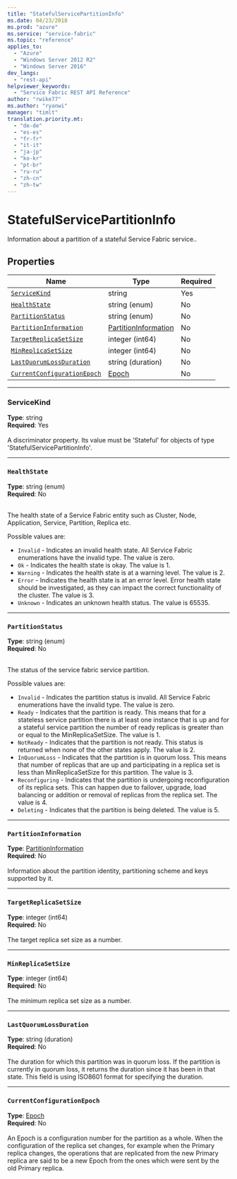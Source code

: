 ```yaml
---
title: "StatefulServicePartitionInfo"
ms.date: 04/23/2018
ms.prod: "azure"
ms.service: "service-fabric"
ms.topic: "reference"
applies_to: 
  - "Azure"
  - "Windows Server 2012 R2"
  - "Windows Server 2016"
dev_langs: 
  - "rest-api"
helpviewer_keywords: 
  - "Service Fabric REST API Reference"
author: "rwike77"
ms.author: "ryanwi"
manager: "timlt"
translation.priority.mt: 
  - "de-de"
  - "es-es"
  - "fr-fr"
  - "it-it"
  - "ja-jp"
  - "ko-kr"
  - "pt-br"
  - "ru-ru"
  - "zh-cn"
  - "zh-tw"
---
```

# StatefulServicePartitionInfo

Information about a partition of a stateful Service Fabric service..

## Properties
| Name | Type | Required |
| --- | --- | --- |
| [`ServiceKind`](#servicekind) | string | Yes |
| [`HealthState`](#healthstate) | string (enum) | No |
| [`PartitionStatus`](#partitionstatus) | string (enum) | No |
| [`PartitionInformation`](#partitioninformation) | [PartitionInformation](sfclient-v62-model-partitioninformation.md) | No |
| [`TargetReplicaSetSize`](#targetreplicasetsize) | integer (int64) | No |
| [`MinReplicaSetSize`](#minreplicasetsize) | integer (int64) | No |
| [`LastQuorumLossDuration`](#lastquorumlossduration) | string (duration) | No |
| [`CurrentConfigurationEpoch`](#currentconfigurationepoch) | [Epoch](sfclient-v62-model-epoch.md) | No |

____
### ServiceKind
__Type__: string <br/>
__Required__: Yes <br/>
<br/>
A discriminator property. Its value must be 'Stateful' for objects of type 'StatefulServicePartitionInfo'.

____
### `HealthState`
__Type__: string (enum) <br/>
__Required__: No<br/>
<br/>


The health state of a Service Fabric entity such as Cluster, Node, Application, Service, Partition, Replica etc.

Possible values are: 

  - `Invalid` - Indicates an invalid health state. All Service Fabric enumerations have the invalid type. The value is zero.
  - `Ok` - Indicates the health state is okay. The value is 1.
  - `Warning` - Indicates the health state is at a warning level. The value is 2.
  - `Error` - Indicates the health state is at an error level. Error health state should be investigated, as they can impact the correct functionality of the cluster. The value is 3.
  - `Unknown` - Indicates an unknown health status. The value is 65535.



____
### `PartitionStatus`
__Type__: string (enum) <br/>
__Required__: No<br/>
<br/>


The status of the service fabric service partition.

Possible values are: 

  - `Invalid` - Indicates the partition status is invalid. All Service Fabric enumerations have the invalid type. The value is zero.
  - `Ready` - Indicates that the partition is ready. This means that for a stateless service partition there is at least one instance that is up and for a stateful service partition the number of ready replicas is greater than or equal to the MinReplicaSetSize. The value is 1.
  - `NotReady` - Indicates that the partition is not ready. This status is returned when none of the other states apply. The value is 2.
  - `InQuorumLoss` - Indicates that the partition is in quorum loss. This means that number of replicas that are up and participating in a replica set is less than MinReplicaSetSize for this partition. The value is 3.
  - `Reconfiguring` - Indicates that the partition is undergoing reconfiguration of its replica sets. This can happen due to failover, upgrade, load balancing or addition or removal of replicas from the replica set. The value is 4.
  - `Deleting` - Indicates that the partition is being deleted. The value is 5.



____
### `PartitionInformation`
__Type__: [PartitionInformation](sfclient-v62-model-partitioninformation.md) <br/>
__Required__: No<br/>
<br/>
Information about the partition identity, partitioning scheme and keys supported by it.

____
### `TargetReplicaSetSize`
__Type__: integer (int64) <br/>
__Required__: No<br/>
<br/>
The target replica set size as a number.

____
### `MinReplicaSetSize`
__Type__: integer (int64) <br/>
__Required__: No<br/>
<br/>
The minimum replica set size as a number.

____
### `LastQuorumLossDuration`
__Type__: string (duration) <br/>
__Required__: No<br/>
<br/>
The duration for which this partition was in quorum loss. If the partition is currently in quorum loss, it returns the duration since it has been in that state. This field is using ISO8601 format for specifying the duration.

____
### `CurrentConfigurationEpoch`
__Type__: [Epoch](sfclient-v62-model-epoch.md) <br/>
__Required__: No<br/>
<br/>
An Epoch is a configuration number for the partition as a whole. When the configuration of the replica set changes, for example when the Primary replica changes, the operations that are replicated from the new Primary replica are said to be a new Epoch from the ones which were sent by the old Primary replica.

